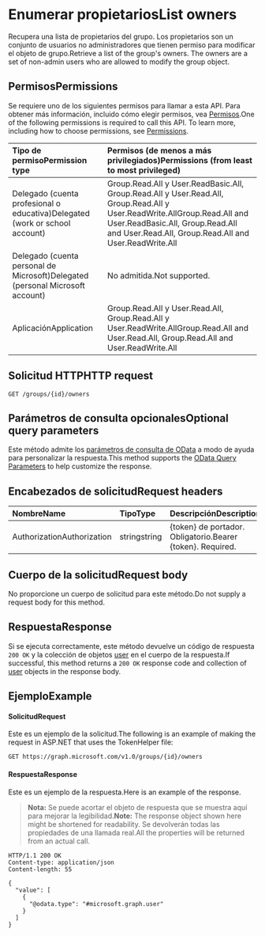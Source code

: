 # <a name="list-owners"></a><span data-ttu-id="cc410-101">Enumerar propietarios</span><span class="sxs-lookup"><span data-stu-id="cc410-101">List owners</span></span>
<span data-ttu-id="cc410-p101">Recupera una lista de propietarios del grupo. Los propietarios son un conjunto de usuarios no administradores que tienen permiso para modificar el objeto de grupo.</span><span class="sxs-lookup"><span data-stu-id="cc410-p101">Retrieve a list of the group's owners. The owners are a set of non-admin users who are allowed to modify the group object.</span></span> 

## <a name="permissions"></a><span data-ttu-id="cc410-104">Permisos</span><span class="sxs-lookup"><span data-stu-id="cc410-104">Permissions</span></span>
<span data-ttu-id="cc410-p102">Se requiere uno de los siguientes permisos para llamar a esta API. Para obtener más información, incluido cómo elegir permisos, vea [Permisos](../../../concepts/permissions_reference.md).</span><span class="sxs-lookup"><span data-stu-id="cc410-p102">One of the following permissions is required to call this API. To learn more, including how to choose permissions, see [Permissions](../../../concepts/permissions_reference.md).</span></span>

|<span data-ttu-id="cc410-107">Tipo de permiso</span><span class="sxs-lookup"><span data-stu-id="cc410-107">Permission type</span></span>      | <span data-ttu-id="cc410-108">Permisos (de menos a más privilegiados)</span><span class="sxs-lookup"><span data-stu-id="cc410-108">Permissions (from least to most privileged)</span></span>              |
|:--------------------|:---------------------------------------------------------|
|<span data-ttu-id="cc410-109">Delegado (cuenta profesional o educativa)</span><span class="sxs-lookup"><span data-stu-id="cc410-109">Delegated (work or school account)</span></span> | <span data-ttu-id="cc410-110">Group.Read.All y User.ReadBasic.All, Group.Read.All y User.Read.All, Group.Read.All y User.ReadWrite.All</span><span class="sxs-lookup"><span data-stu-id="cc410-110">Group.Read.All and User.ReadBasic.All, Group.Read.All and User.Read.All, Group.Read.All and User.ReadWrite.All</span></span>   |
|<span data-ttu-id="cc410-111">Delegado (cuenta personal de Microsoft)</span><span class="sxs-lookup"><span data-stu-id="cc410-111">Delegated (personal Microsoft account)</span></span> | <span data-ttu-id="cc410-112">No admitida.</span><span class="sxs-lookup"><span data-stu-id="cc410-112">Not supported.</span></span>    |
|<span data-ttu-id="cc410-113">Aplicación</span><span class="sxs-lookup"><span data-stu-id="cc410-113">Application</span></span> | <span data-ttu-id="cc410-114">Group.Read.All y User.Read.All, Group.Read.All y User.ReadWrite.All</span><span class="sxs-lookup"><span data-stu-id="cc410-114">Group.Read.All and User.Read.All, Group.Read.All and User.ReadWrite.All</span></span> |

## <a name="http-request"></a><span data-ttu-id="cc410-115">Solicitud HTTP</span><span class="sxs-lookup"><span data-stu-id="cc410-115">HTTP request</span></span>
<!-- { "blockType": "ignored" } -->
```http
GET /groups/{id}/owners
```

## <a name="optional-query-parameters"></a><span data-ttu-id="cc410-116">Parámetros de consulta opcionales</span><span class="sxs-lookup"><span data-stu-id="cc410-116">Optional query parameters</span></span>
<span data-ttu-id="cc410-117">Este método admite los [parámetros de consulta de OData](../../../concepts/query_parameters.md) a modo de ayuda para personalizar la respuesta.</span><span class="sxs-lookup"><span data-stu-id="cc410-117">This method supports the [OData Query Parameters](../../../concepts/query_parameters.md) to help customize the response.</span></span>

## <a name="request-headers"></a><span data-ttu-id="cc410-118">Encabezados de solicitud</span><span class="sxs-lookup"><span data-stu-id="cc410-118">Request headers</span></span>
| <span data-ttu-id="cc410-119">Nombre</span><span class="sxs-lookup"><span data-stu-id="cc410-119">Name</span></span>       | <span data-ttu-id="cc410-120">Tipo</span><span class="sxs-lookup"><span data-stu-id="cc410-120">Type</span></span> | <span data-ttu-id="cc410-121">Descripción</span><span class="sxs-lookup"><span data-stu-id="cc410-121">Description</span></span>|
|:-----------|:------|:----------|
| <span data-ttu-id="cc410-122">Authorization</span><span class="sxs-lookup"><span data-stu-id="cc410-122">Authorization</span></span>  | <span data-ttu-id="cc410-123">string</span><span class="sxs-lookup"><span data-stu-id="cc410-123">string</span></span>  | <span data-ttu-id="cc410-p103">{token} de portador. Obligatorio.</span><span class="sxs-lookup"><span data-stu-id="cc410-p103">Bearer {token}. Required.</span></span> |

## <a name="request-body"></a><span data-ttu-id="cc410-126">Cuerpo de la solicitud</span><span class="sxs-lookup"><span data-stu-id="cc410-126">Request body</span></span>
<span data-ttu-id="cc410-127">No proporcione un cuerpo de solicitud para este método.</span><span class="sxs-lookup"><span data-stu-id="cc410-127">Do not supply a request body for this method.</span></span>

## <a name="response"></a><span data-ttu-id="cc410-128">Respuesta</span><span class="sxs-lookup"><span data-stu-id="cc410-128">Response</span></span>
<span data-ttu-id="cc410-129">Si se ejecuta correctamente, este método devuelve un código de respuesta `200 OK` y la colección de objetos [user](../resources/user.md) en el cuerpo de la respuesta.</span><span class="sxs-lookup"><span data-stu-id="cc410-129">If successful, this method returns a `200 OK` response code and collection of [user](../resources/user.md) objects in the response body.</span></span>

## <a name="example"></a><span data-ttu-id="cc410-130">Ejemplo</span><span class="sxs-lookup"><span data-stu-id="cc410-130">Example</span></span>
#### <a name="request"></a><span data-ttu-id="cc410-131">Solicitud</span><span class="sxs-lookup"><span data-stu-id="cc410-131">Request</span></span>
<span data-ttu-id="cc410-132">Este es un ejemplo de la solicitud.</span><span class="sxs-lookup"><span data-stu-id="cc410-132">The following is an example of making the request in ASP.NET that uses the TokenHelper file:</span></span>
<!-- {
  "blockType": "request",
  "name": "get_owners"
}-->
```http
GET https://graph.microsoft.com/v1.0/groups/{id}/owners
```

#### <a name="response"></a><span data-ttu-id="cc410-133">Respuesta</span><span class="sxs-lookup"><span data-stu-id="cc410-133">Response</span></span>
<span data-ttu-id="cc410-134">Este es un ejemplo de la respuesta.</span><span class="sxs-lookup"><span data-stu-id="cc410-134">Here is an example of the response.</span></span>
><span data-ttu-id="cc410-135">**Nota:** Se puede acortar el objeto de respuesta que se muestra aquí para mejorar la legibilidad.</span><span class="sxs-lookup"><span data-stu-id="cc410-135">**Note:** The response object shown here might be shortened for readability.</span></span> <span data-ttu-id="cc410-136">Se devolverán todas las propiedades de una llamada real.</span><span class="sxs-lookup"><span data-stu-id="cc410-136">All the properties will be returned from an actual call.</span></span>
<!-- {
  "blockType": "response",
  "truncated": true,
  "@odata.type": "microsoft.graph.directoryObject",
  "isCollection": true
} -->
```http
HTTP/1.1 200 OK
Content-type: application/json
Content-length: 55

{
  "value": [
    {
      "@odata.type": "#microsoft.graph.user"
    }
  ]
}
```

<!-- uuid: 8fcb5dbc-d5aa-4681-8e31-b001d5168d79
2015-10-25 14:57:30 UTC -->
<!-- {
  "type": "#page.annotation",
  "description": "List owners",
  "keywords": "",
  "section": "documentation",
  "tocPath": ""
}-->
